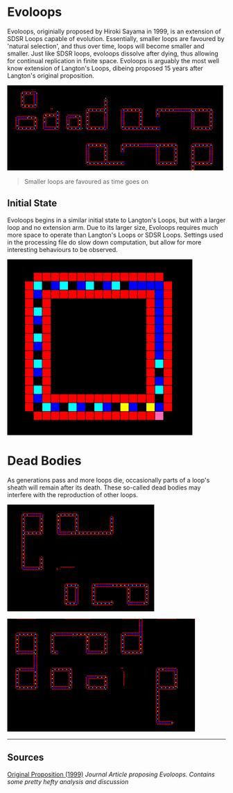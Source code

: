 # Evoloops
Evoloops, originially proposed by Hiroki Sayama in 1999, is an extension of SDSR Loops capable of evolution. Essentially, smaller loops are favoured by 'natural selection', and thus over time, loops will become smaller and smaller. Just like SDSR loops, evoloops dissolve after dying, thus allowing for continual replication in finite space. Evoloops is arguably the most well know extension of Langton's Loops, dibeing proposed 15 years after Langton's original proposition.

![Smaller Loops](images/smaller_loops.png)

>Smaller loops are favoured as time goes on

## Initial State

Evoloops begins in a similar initial state to Langton's Loops, but with a larger loop and no extension arm.
Due to its larger size, Evoloops requires much more space to operate than Langton's Loops or SDSR Loops. Settings used in the processing file do slow down computation, but allow for more interesting behaviours to be observed.

![Evoloops initial state](images/initial_state.png) 

# Dead Bodies
As generations pass and more loops die, occasionally parts of a loop's sheath will remain after its death. These so-called dead bodies may interfere with the reproduction of other loops.

![Dead Bodies](images/bodies_0.png)

![Dead Bodies](images/bodies_1.png)

---

## Sources

[Original Proposition (1999)](https://www.researchgate.net/profile/Hiroki_Sayama/publication/2577056_Toward_the_Realization_of_an_Evolving_Ecosystem_on_Cellular_Automata/links/0fcfd50cb96f7aa3f4000000.pdf) *Journal Article proposing Evoloops. Contains some pretty hefty analysis and discussion*
